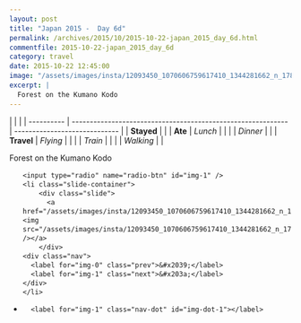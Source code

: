 ```yaml
---
layout: post
title: "Japan 2015 -  Day 6d"
permalink: /archives/2015/10/2015-10-22-japan_2015_day_6d.html
commentfile: 2015-10-22-japan_2015_day_6d
category: travel
date: 2015-10-22 12:45:00
image: "/assets/images/insta/12093450_1070606759617410_1344281662_n_17844914872047535.jpg"
excerpt: |
  Forest on the Kumano Kodo
---
```


|            |                                                              |
| ---------- | ------------------------------------------------------------ | ----------------------------- |
| **Stayed** |  |
| **Ate**    | _Lunch_                                                      |          |
|            | _Dinner_                                                     |          |
| **Travel** | _Flying_                                                     |          |
|            | _Train_                                                      |          |
|            | _Walking_                                                    |          |


Forest on the Kumano Kodo


<ul class="slides">

    <input type="radio" name="radio-btn" id="img-1" />
    <li class="slide-container">
        <div class="slide">
          <a href="/assets/images/insta/12093450_1070606759617410_1344281662_n_17844914872047535.jpg"><img src="/assets/images/insta/12093450_1070606759617410_1344281662_n_17844914872047535.jpg" /></a>
        </div>
    <div class="nav">
      <label for="img-0" class="prev">&#x2039;</label>
      <label for="img-1" class="next">&#x203a;</label>
    </div>
    </li>
			
<li class="nav-dots">

      <label for="img-1" class="nav-dot" id="img-dot-1"></label>

</li>
</ul>        
             

		